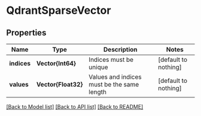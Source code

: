 # QdrantSparseVector


## Properties
Name | Type | Description | Notes
------------ | ------------- | ------------- | -------------
**indices** | **Vector{Int64}** | Indices must be unique | [default to nothing]
**values** | **Vector{Float32}** | Values and indices must be the same length | [default to nothing]


[[Back to Model list]](../README.md#models) [[Back to API list]](../README.md#api-endpoints) [[Back to README]](../README.md)


